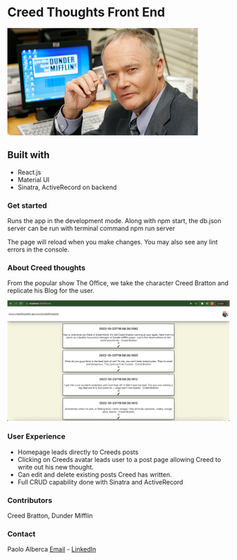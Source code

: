 # Creed Thoughts Front End

![Creed](https://github.com/omgitsmiles/creed-thoughts-front-end/blob/main/Creed.png)

## Built with

- React.js
- Material UI
- Sinatra, ActiveRecord on backend

### Get started

Runs the app in the development mode.
Along with npm start, the db.json server can be run with terminal command npm run server

The page will reload when you make changes.
You may also see any lint errors in the console.

### About Creed thoughts

From the popular show The Office, we take the character Creed Bratton and replicate his Blog for the user.

![Homepage](https://github.com/omgitsmiles/creed-thoughts-front-end/blob/main/CreedThoughts.jpg)

### User Experience

- Homepage leads directly to Creeds posts
- Clicking on Creeds avatar leads user to a post page allowing Creed to write out his new thought. 
- Can edit and delete existing posts Creed has written. 
- Full CRUD capability done with Sinatra and ActiveRecord 

### Contributors

Creed Bratton, Dunder Mifflin

### Contact
Paolo Alberca [Email](mailto:paolo.alberca@gmail.com) - [LinkedIn](https://www.linkedin.com/in/paolo-alberca-069384b8/)



